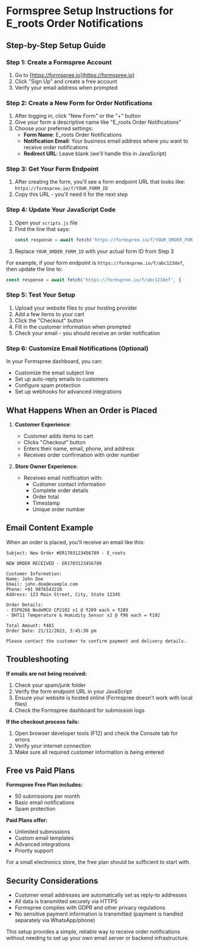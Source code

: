 # Formspree Setup Instructions for E_roots Order Notifications

## Step-by-Step Setup Guide

### Step 1: Create a Formspree Account

1. Go to [https://formspree.io](https://formspree.io)
2. Click "Sign Up" and create a free account
3. Verify your email address when prompted

### Step 2: Create a New Form for Order Notifications

1. After logging in, click "New Form" or the "+" button
2. Give your form a descriptive name like "E_roots Order Notifications"
3. Choose your preferred settings:
   - **Form Name**: E_roots Order Notifications
   - **Notification Email**: Your business email address where you want to receive order notifications
   - **Redirect URL**: Leave blank (we'll handle this in JavaScript)

### Step 3: Get Your Form Endpoint

1. After creating the form, you'll see a form endpoint URL that looks like:
   `https://formspree.io/f/YOUR_FORM_ID`
2. Copy this URL - you'll need it for the next step

### Step 4: Update Your JavaScript Code

1. Open your `scripts.js` file
2. Find the line that says:
   ```javascript
   const response = await fetch('https://formspree.io/f/YOUR_ORDER_FORM_ID', {
   ```
3. Replace `YOUR_ORDER_FORM_ID` with your actual form ID from Step 3

For example, if your form endpoint is `https://formspree.io/f/abc123def`, then update the line to:
```javascript
const response = await fetch('https://formspree.io/f/abc123def', {
```

### Step 5: Test Your Setup

1. Upload your website files to your hosting provider
2. Add a few items to your cart
3. Click the "Checkout" button
4. Fill in the customer information when prompted
5. Check your email - you should receive an order notification

### Step 6: Customize Email Notifications (Optional)

In your Formspree dashboard, you can:
- Customize the email subject line
- Set up auto-reply emails to customers
- Configure spam protection
- Set up webhooks for advanced integrations

## What Happens When an Order is Placed

1. **Customer Experience**:
   - Customer adds items to cart
   - Clicks "Checkout" button
   - Enters their name, email, phone, and address
   - Receives order confirmation with order number

2. **Store Owner Experience**:
   - Receives email notification with:
     - Customer contact information
     - Complete order details
     - Order total
     - Timestamp
     - Unique order number

## Email Content Example

When an order is placed, you'll receive an email like this:

```
Subject: New Order #ER1703123456789 - E_roots

NEW ORDER RECEIVED - ER1703123456789

Customer Information:
Name: John Doe
Email: john.doe@example.com
Phone: +91 9876543210
Address: 123 Main Street, City, State 12345

Order Details:
- ESP8266 NodeMCU CP2102 x1 @ ₹289 each = ₹289
- DHT11 Temperature & Humidity Sensor x2 @ ₹96 each = ₹192

Total Amount: ₹481
Order Date: 21/12/2023, 3:45:30 pm

Please contact the customer to confirm payment and delivery details.
```

## Troubleshooting

**If emails are not being received:**
1. Check your spam/junk folder
2. Verify the form endpoint URL in your JavaScript
3. Ensure your website is hosted online (Formspree doesn't work with local files)
4. Check the Formspree dashboard for submission logs

**If the checkout process fails:**
1. Open browser developer tools (F12) and check the Console tab for errors
2. Verify your internet connection
3. Make sure all required customer information is being entered

## Free vs Paid Plans

**Formspree Free Plan includes:**
- 50 submissions per month
- Basic email notifications
- Spam protection

**Paid Plans offer:**
- Unlimited submissions
- Custom email templates
- Advanced integrations
- Priority support

For a small electronics store, the free plan should be sufficient to start with.

## Security Considerations

- Customer email addresses are automatically set as reply-to addresses
- All data is transmitted securely via HTTPS
- Formspree complies with GDPR and other privacy regulations
- No sensitive payment information is transmitted (payment is handled separately via WhatsApp/phone)

This setup provides a simple, reliable way to receive order notifications without needing to set up your own email server or backend infrastructure.

